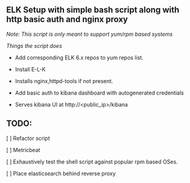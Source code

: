 ## ELK Setup with simple bash script along with http basic auth and nginx proxy

*Note: This script is only meant to support yum/rpm based systems*

*Things the script does*
+ Add corresponding ELK 6.x repos to yum repos list.

+ Install E-L-K

+ Installs nginx,httpd-tools if not present.

+ Add basic auth to kibana dashboard with autogenerated credentials

+ Serves kibana UI at http://<public_ip>/kibana

## TODO:

[ ] Refactor script

[ ] Metricbeat

[ ] Exhaustively test the shell script against popular rpm based OSes.

[ ] Place elasticsearch behind reverse proxy

